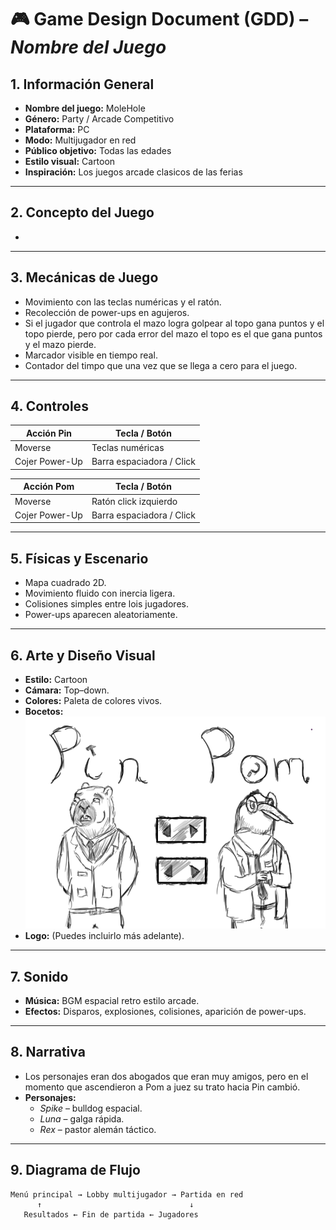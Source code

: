 ﻿# 🎮 Game Design Document (GDD) – *Nombre del Juego*

## 1. Información General
- **Nombre del juego:** MoleHole
- **Género:** Party / Arcade Competitivo
- **Plataforma:** PC  
- **Modo:** Multijugador en red  
- **Público objetivo:** Todas las edades 
- **Estilo visual:** Cartoon
- **Inspiración:** Los juegos arcade clasicos de las ferias

---

## 2. Concepto del Juego
* 

---

## 3. Mecánicas de Juego
- Movimiento con las teclas numéricas y el ratón.
- Recolección de power-ups en agujeros.
- Si el jugador que controla el mazo logra golpear al topo gana puntos y el topo pierde, pero por cada error del mazo el topo es el que gana puntos y el mazo pierde.
- Marcador visible en tiempo real.
- Contador del timpo que una vez que se llega a cero para el juego.

---

## 4. Controles

| Acción   Pin          | Tecla / Botón               |
|-----------------------|-----------------------------|
| Moverse               | Teclas numéricas            |
| Cojer Power-Up        | Barra espaciadora / Click   |


| Acción   Pom          | Tecla / Botón               |
|-----------------------|-----------------------------|
| Moverse               | Ratón click izquierdo       |
| Cojer Power-Up        | Barra espaciadora / Click   |



---

## 5. Físicas y Escenario
- Mapa cuadrado 2D.  
- Movimiento fluido con inercia ligera.  
- Colisiones simples entre lois jugadores. 
- Power-ups aparecen aleatoriamente.

---

## 6. Arte y Diseño Visual
- **Estilo:** Cartoon 
- **Cámara:** Top–down.  
- **Colores:** Paleta de colores vivos.  
- **Bocetos:** ![Boceto de personaje](./Bocetos/Personajes.png) 
- **Logo:** (Puedes incluirlo más adelante).

---

## 7. Sonido
- **Música:** BGM espacial retro estilo arcade.  
- **Efectos:** Disparos, explosiones, colisiones, aparición de power-ups.

---

## 8. Narrativa
- Los personajes eran dos abogados que eran muy amigos, pero en el momento que ascendieron a Pom a juez su trato hacia Pin cambió.
- **Personajes:**  
  - *Spike* – bulldog espacial.  
  - *Luna* – galga rápida.  
  - *Rex* – pastor alemán táctico.

---

## 9. Diagrama de Flujo
```text
Menú principal → Lobby multijugador → Partida en red
      ↑                                 ↓
   Resultados ← Fin de partida ← Jugadores

